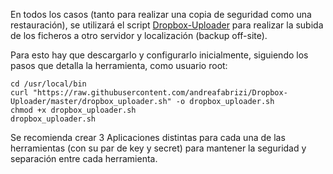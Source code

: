 

En todos los casos (tanto para realizar una copia de seguridad como una restauración), se utilizará el script [Dropbox-Uploader](http://github.com/andreafabrizi/Dropbox-Uploader) para realizar la subida de los ficheros a otro servidor y localización (backup off-site). 

Para esto hay que descargarlo y configurarlo inicialmente, siguiendo los pasos que detalla la herramienta, como usuario root:

```
cd /usr/local/bin
curl "https://raw.githubusercontent.com/andreafabrizi/Dropbox-Uploader/master/dropbox_uploader.sh" -o dropbox_uploader.sh
chmod +x dropbox_uploader.sh 
dropbox_uploader.sh 
```

Se recomienda crear 3 Aplicaciones distintas para cada una de las herramientas (con su par de key y secret) para mantener la seguridad y separación entre cada herramienta. 


